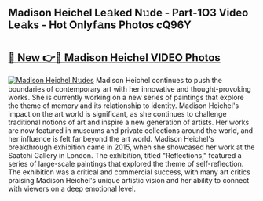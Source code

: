 ## Madison Heichel Le𝚊ked N𝚞de - Part-1O3 Video Le𝚊ks - Hot Onlyf𝚊ns Photos cQ96Y

# <h2><a href="http://ac30850.deff.icu/?id=Madison+Heichel">🔗 New 👉🔴 Madison Heichel VIDEO Photos</a></h2>

[![Madison Heichel N𝚞des](https://i.imgur.com/rIISA9y.gif)](http://ac30850.deff.icu/?id=Madison+Heichel)
Madison Heichel continues to push the boundaries of contemporary art with her innovative and thought-provoking works. She is currently working on a new series of paintings that explore the theme of memory and its relationship to identity. Madison Heichel's impact on the art world is significant, as she continues to challenge traditional notions of art and inspire a new generation of artists. Her works are now featured in museums and private collections around the world, and her influence is felt far beyond the art world. Madison Heichel's breakthrough exhibition came in 2015, when she showcased her work at the Saatchi Gallery in London. The exhibition, titled "Reflections," featured a series of large-scale paintings that explored the theme of self-reflection. The exhibition was a critical and commercial success, with many art critics praising Madison Heichel's unique artistic vision and her ability to connect with viewers on a deep emotional level.
